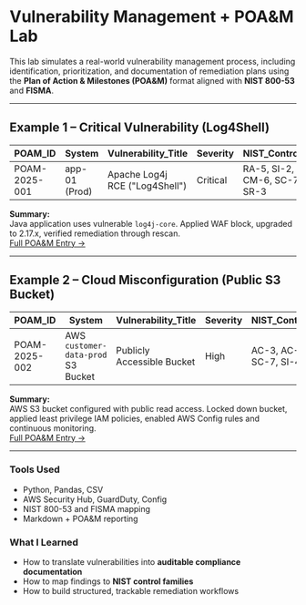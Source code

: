 # Vulnerability Management + POA&M Lab

This lab simulates a real-world vulnerability management process, including identification, prioritization, and documentation of remediation plans using the **Plan of Action & Milestones (POA&M)** format aligned with **NIST 800-53** and **FISMA**.

---

## Example 1 – Critical Vulnerability (Log4Shell)

| POAM_ID | System | Vulnerability_Title | Severity | NIST_Controls | Risk_Score | Planned_Completion_Date | Status |
|----------|---------|---------------------|-----------|----------------|-------------|--------------------------|---------|
| POAM-2025-001 | app-01 (Prod) | Apache Log4j RCE ("Log4Shell") | Critical | RA-5, SI-2, CM-6, SC-7, SR-3 | 14 | 2025-10-22 | Open |

**Summary:**  
Java application uses vulnerable `log4j-core`. Applied WAF block, upgraded to 2.17.x, verified remediation through rescan.  
[Full POA&M Entry →](docs/POAM_filled.csv)

---

## Example 2 – Cloud Misconfiguration (Public S3 Bucket)

| POAM_ID | System | Vulnerability_Title | Severity | NIST_Controls | Risk_Score | Planned_Completion_Date | Status |
|----------|---------|---------------------|-----------|----------------|-------------|--------------------------|---------|
| POAM-2025-002 | AWS `customer-data-prod` S3 Bucket | Publicly Accessible Bucket | High | AC-3, AC-6, SC-7, SI-4 | 12 | 2025-10-20 | Open |

**Summary:**  
AWS S3 bucket configured with public read access. Locked down bucket, applied least privilege IAM policies, enabled AWS Config rules and continuous monitoring.  
[Full POA&M Entry →](docs/POAM_filled.csv)

---

### Tools Used
- Python, Pandas, CSV  
- AWS Security Hub, GuardDuty, Config  
- NIST 800-53 and FISMA mapping  
- Markdown + POA&M reporting

### What I Learned
- How to translate vulnerabilities into **auditable compliance documentation**
- How to map findings to **NIST control families**
- How to build structured, trackable remediation workflows
